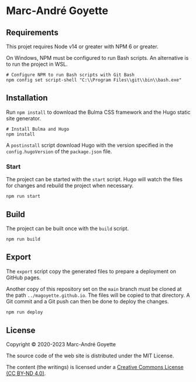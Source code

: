 # Marc-André Goyette

## Requirements

This projet requires Node v14 or greater with NPM 6 or greater.

On Windows, NPM must be configured to run Bash scripts. An alternative is to run the project in WSL.

```shell
# Configure NPM to run Bash scripts with Git Bash
npm config set script-shell "C:\\Program Files\\git\\bin\\bash.exe"
```

## Installation

Run `npm install` to download the Bulma CSS framework and the Hugo static site generator.

```shell
# Install Bulma and Hugo
npm install
```

A `postinstall` script download Hugo with the version specified in the `config.hugoVersion` of the `package.json` file.

### Start

The project can be started with the `start` script. Hugo will watch the files for changes and rebuild the project when necessary.

```shell
npm run start
```

## Build

The project can be built once with the `build` script.

```shell
npm run build
```

## Export

The `export` script copy the generated files to prepare a deployment on GitHub pages.

Another copy of this repository set on the `main` branch must be cloned at the path `../magoyette.github.io`. The files will be copied to that directory. A Git commit and a Git push can then be done to deploy the changes.

```sh
npm run deploy
```

## License

Copyright © 2020-2023 Marc-André Goyette

The source code of the web site is distributed under the MIT License.

The content (the writings) is licensed under a
[Creative Commons License (CC BY-ND 4.0)](https://creativecommons.org/licenses/by-nd/4.0/).
